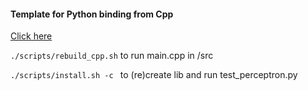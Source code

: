 #### Template for Python binding from Cpp

[Click here](https://gitpod.io#https://github.com/amine-bach/perceptron)

`./scripts/rebuild_cpp.sh` to run main.cpp in /src 

`./scripts/install.sh -c ` to (re)create lib and run test_perceptron.py
